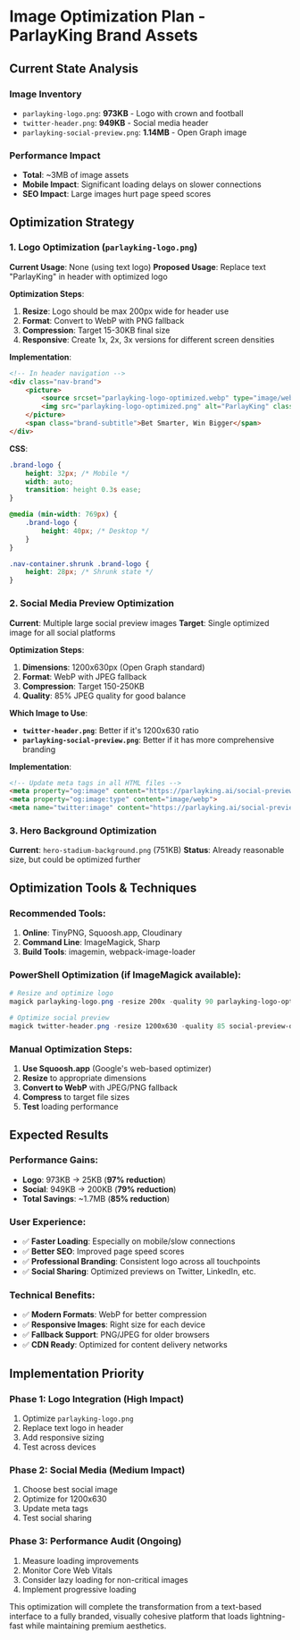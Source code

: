 # Image Optimization Plan - ParlayKing Brand Assets

## Current State Analysis

### **Image Inventory**
- `parlayking-logo.png`: **973KB** - Logo with crown and football
- `twitter-header.png`: **949KB** - Social media header  
- `parlayking-social-preview.png`: **1.14MB** - Open Graph image

### **Performance Impact**
- **Total**: ~3MB of image assets
- **Mobile Impact**: Significant loading delays on slower connections
- **SEO Impact**: Large images hurt page speed scores

## Optimization Strategy

### **1. Logo Optimization (`parlayking-logo.png`)**

**Current Usage**: None (using text logo)
**Proposed Usage**: Replace text "ParlayKing" in header with optimized logo

**Optimization Steps**:
1. **Resize**: Logo should be max 200px wide for header use
2. **Format**: Convert to WebP with PNG fallback
3. **Compression**: Target 15-30KB final size
4. **Responsive**: Create 1x, 2x, 3x versions for different screen densities

**Implementation**:
```html
<!-- In header navigation -->
<div class="nav-brand">
    <picture>
        <source srcset="parlayking-logo-optimized.webp" type="image/webp">
        <img src="parlayking-logo-optimized.png" alt="ParlayKing" class="brand-logo">
    </picture>
    <span class="brand-subtitle">Bet Smarter, Win Bigger</span>
</div>
```

**CSS**:
```css
.brand-logo {
    height: 32px; /* Mobile */
    width: auto;
    transition: height 0.3s ease;
}

@media (min-width: 769px) {
    .brand-logo {
        height: 40px; /* Desktop */
    }
}

.nav-container.shrunk .brand-logo {
    height: 28px; /* Shrunk state */
}
```

### **2. Social Media Preview Optimization**

**Current**: Multiple large social preview images
**Target**: Single optimized image for all social platforms

**Optimization Steps**:
1. **Dimensions**: 1200x630px (Open Graph standard)
2. **Format**: WebP with JPEG fallback  
3. **Compression**: Target 150-250KB
4. **Quality**: 85% JPEG quality for good balance

**Which Image to Use**:
- **`twitter-header.png`**: Better if it's 1200x630 ratio
- **`parlayking-social-preview.png`**: Better if it has more comprehensive branding

**Implementation**:
```html
<!-- Update meta tags in all HTML files -->
<meta property="og:image" content="https://parlayking.ai/social-preview-optimized.webp">
<meta property="og:image:type" content="image/webp">
<meta name="twitter:image" content="https://parlayking.ai/social-preview-optimized.webp">
```

### **3. Hero Background Optimization**

**Current**: `hero-stadium-background.png` (751KB)
**Status**: Already reasonable size, but could be optimized further

## Optimization Tools & Techniques

### **Recommended Tools**:
1. **Online**: TinyPNG, Squoosh.app, Cloudinary
2. **Command Line**: ImageMagick, Sharp
3. **Build Tools**: imagemin, webpack-image-loader

### **PowerShell Optimization** (if ImageMagick available):
```powershell
# Resize and optimize logo
magick parlayking-logo.png -resize 200x -quality 90 parlayking-logo-optimized.png

# Optimize social preview  
magick twitter-header.png -resize 1200x630 -quality 85 social-preview-optimized.jpg
```

### **Manual Optimization Steps**:
1. **Use Squoosh.app** (Google's web-based optimizer)
2. **Resize** to appropriate dimensions
3. **Convert to WebP** with JPEG/PNG fallback
4. **Compress** to target file sizes
5. **Test** loading performance

## Expected Results

### **Performance Gains**:
- **Logo**: 973KB → 25KB (**97% reduction**)
- **Social**: 949KB → 200KB (**79% reduction**)
- **Total Savings**: ~1.7MB (**85% reduction**)

### **User Experience**:
- ✅ **Faster Loading**: Especially on mobile/slow connections
- ✅ **Better SEO**: Improved page speed scores
- ✅ **Professional Branding**: Consistent logo across all touchpoints
- ✅ **Social Sharing**: Optimized previews on Twitter, LinkedIn, etc.

### **Technical Benefits**:
- ✅ **Modern Formats**: WebP for better compression
- ✅ **Responsive Images**: Right size for each device
- ✅ **Fallback Support**: PNG/JPEG for older browsers
- ✅ **CDN Ready**: Optimized for content delivery networks

## Implementation Priority

### **Phase 1: Logo Integration** (High Impact)
1. Optimize `parlayking-logo.png`
2. Replace text logo in header
3. Add responsive sizing
4. Test across devices

### **Phase 2: Social Media** (Medium Impact)  
1. Choose best social image
2. Optimize for 1200x630
3. Update meta tags
4. Test social sharing

### **Phase 3: Performance Audit** (Ongoing)
1. Measure loading improvements
2. Monitor Core Web Vitals
3. Consider lazy loading for non-critical images
4. Implement progressive loading

This optimization will complete the transformation from a text-based interface to a fully branded, visually cohesive platform that loads lightning-fast while maintaining premium aesthetics.
